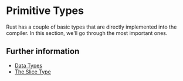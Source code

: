 # Primitive Types

Rust has a couple of basic types that are directly implemented into the
compiler. In this section, we'll go through the most important ones.

## Further information

- [Data Types](https://rust-book.cs.brown.edu/stable/book/ch03-02-data-types.html)
- [The Slice Type](https://rust-book.cs.brown.edu/stable/book/ch04-03-slices.html)
